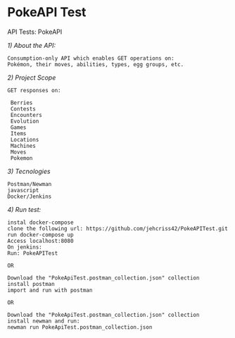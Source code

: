 # PokeAPI Test

API Tests:​ PokeAPI

*1) About the API:*
   
    Consumption-only API which enables GET operations on: 
    Pokémon, their moves, abilities, types, egg groups, etc.

 *2) Project Scope*

    GET responses on:

     Berries
     Contests
     Encounters
     Evolution
     Games
     Items
     Locations
     Machines
     Moves
     Pokemon

 *3) Tecnologies*

    Postman/Newman
    javascript
    Docker/Jenkins

*4) Run test:*

    instal docker-compose
    clone the following url: https://github.com/jehcriss42/PokeAPITest.git
    run docker-compose up
    Access localhost:8080
    On jenkins:
    Run: PokeAPITest

    OR
 
    Download the "PokeApiTest.postman_collection.json" collection
    install postman
    import and run with postman

    OR 

    Download the "PokeApiTest.postman_collection.json" collection
    install newman and run:
    newman run PokeApiTest.postman_collection.json
   
